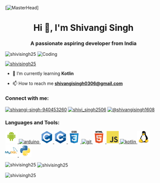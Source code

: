 [![MasterHead](https://cdn.dribbble.com/users/2726/screenshots/2362705/angulardribbble.gif)]
<h1 align="center">Hi 👋, I'm Shivangi Singh</h1>
<h3 align="center">A passionate aspiring developer from India</h3>

<img align="right" alt="Coding" width="400" src="https://tse2.explicit.bing.net/th?id=OIP.qdAW1TjCN57h1lbuuzvchgHaFj&pid=Api&P=0&h=220">

<p align="left"> <img src="https://komarev.com/ghpvc/?username=shivisingh25&label=Profile%20views&color=0e75b6&style=flat" alt="shivisingh25" /> </p>

<p align="left"> <a href="https://github.com/ryo-ma/github-profile-trophy"><img src="https://github-profile-trophy.vercel.app/?username=shivisingh25" alt="shivisingh25" /></a> </p>

- 🌱 I’m currently learning **Kotlin**

- 📫 How to reach me **shivangisingh0306@gmail.com**

<h3 align="left">Connect with me:</h3>
<p align="left">
<a href="https://linkedin.com/in/shivangi-singh-940453260" target="blank"><img align="center" src="https://raw.githubusercontent.com/rahuldkjain/github-profile-readme-generator/master/src/images/icons/Social/linked-in-alt.svg" alt="shivangi-singh-940453260" height="30" width="40" /></a>
<a href="https://instagram.com/shivi_singh2506" target="blank"><img align="center" src="https://raw.githubusercontent.com/rahuldkjain/github-profile-readme-generator/master/src/images/icons/Social/instagram.svg" alt="shivi_singh2506" height="30" width="40" /></a>
<a href="https://www.youtube.com/c/@shivangisingh1608" target="blank"><img align="center" src="https://raw.githubusercontent.com/rahuldkjain/github-profile-readme-generator/master/src/images/icons/Social/youtube.svg" alt="@shivangisingh1608" height="30" width="40" /></a>
</p>

<h3 align="left">Languages and Tools:</h3>
<p align="left"> <a href="https://developer.android.com" target="_blank" rel="noreferrer"> <img src="https://raw.githubusercontent.com/devicons/devicon/master/icons/android/android-original-wordmark.svg" alt="android" width="40" height="40"/> </a> <a href="https://www.arduino.cc/" target="_blank" rel="noreferrer"> <img src="https://cdn.worldvectorlogo.com/logos/arduino-1.svg" alt="arduino" width="40" height="40"/> </a> <a href="https://www.cprogramming.com/" target="_blank" rel="noreferrer"> <img src="https://raw.githubusercontent.com/devicons/devicon/master/icons/c/c-original.svg" alt="c" width="40" height="40"/> </a> <a href="https://www.w3schools.com/cpp/" target="_blank" rel="noreferrer"> <img src="https://raw.githubusercontent.com/devicons/devicon/master/icons/cplusplus/cplusplus-original.svg" alt="cplusplus" width="40" height="40"/> </a> <a href="https://www.w3schools.com/css/" target="_blank" rel="noreferrer"> <img src="https://raw.githubusercontent.com/devicons/devicon/master/icons/css3/css3-original-wordmark.svg" alt="css3" width="40" height="40"/> </a> <a href="https://git-scm.com/" target="_blank" rel="noreferrer"> <img src="https://www.vectorlogo.zone/logos/git-scm/git-scm-icon.svg" alt="git" width="40" height="40"/> </a> <a href="https://www.w3.org/html/" target="_blank" rel="noreferrer"> <img src="https://raw.githubusercontent.com/devicons/devicon/master/icons/html5/html5-original-wordmark.svg" alt="html5" width="40" height="40"/> </a> <a href="https://developer.mozilla.org/en-US/docs/Web/JavaScript" target="_blank" rel="noreferrer"> <img src="https://raw.githubusercontent.com/devicons/devicon/master/icons/javascript/javascript-original.svg" alt="javascript" width="40" height="40"/> </a> <a href="https://kotlinlang.org" target="_blank" rel="noreferrer"> <img src="https://www.vectorlogo.zone/logos/kotlinlang/kotlinlang-icon.svg" alt="kotlin" width="40" height="40"/> </a> <a href="https://www.linux.org/" target="_blank" rel="noreferrer"> <img src="https://raw.githubusercontent.com/devicons/devicon/master/icons/linux/linux-original.svg" alt="linux" width="40" height="40"/> </a> <a href="https://www.mysql.com/" target="_blank" rel="noreferrer"> <img src="https://raw.githubusercontent.com/devicons/devicon/master/icons/mysql/mysql-original-wordmark.svg" alt="mysql" width="40" height="40"/> </a> <a href="https://www.python.org" target="_blank" rel="noreferrer"> <img src="https://raw.githubusercontent.com/devicons/devicon/master/icons/python/python-original.svg" alt="python" width="40" height="40"/> </a> </p>

<p><img align="left" src="https://github-readme-stats.vercel.app/api/top-langs?username=shivisingh25&show_icons=true&locale=en&layout=compact" alt="shivisingh25" /></p>

<p>&nbsp;<img align="center" src="https://github-readme-stats.vercel.app/api?username=shivisingh25&show_icons=true&locale=en" alt="shivisingh25" /></p>

<p><img align="center" src="https://github-readme-streak-stats.herokuapp.com/?user=shivisingh25&" alt="shivisingh25" /></p>

